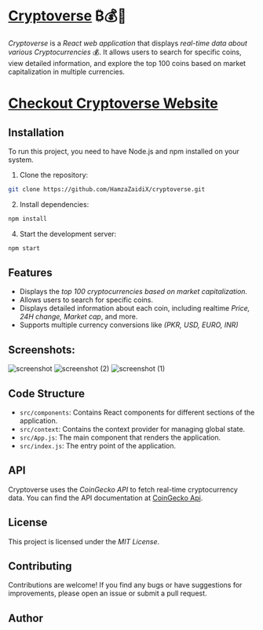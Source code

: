 # [Cryptoverse](https://cryptoverse2x.netlify.app/) ₿💰🤑

_Cryptoverse_ is a _React web application_ that displays _real-time data about various Cryptocurrencies_ 💰. It allows users to search for specific coins, view detailed information, and explore the top 100 coins based on market capitalization in multiple currencies.

# [Checkout Cryptoverse Website](https://cryptoverse2x.netlify.app/)

## Installation

To run this project, you need to have Node.js and npm installed on your system.

1. Clone the repository:

```bash
git clone https://github.com/HamzaZaidiX/cryptoverse.git
```

2. Install dependencies:

```bash
npm install
```

4. Start the development server:

```bash
npm start
```

## Features

- Displays the _top 100 cryptocurrencies based on market capitalization._
- Allows users to search for specific coins.
- Displays detailed information about each coin, including realtime _Price, 24H change, Market cap_, and more.
- Supports multiple currency conversions like _(PKR, USD, EURO, INR)_

## Screenshots:

![screenshot](https://github.com/user-attachments/assets/05b1d0ba-8c2a-4814-8e97-18c5c24143c8)
![screenshot (2)](https://github.com/user-attachments/assets/be3996e6-baa5-43c2-a40b-24227532224a)
![screenshot (1)](https://github.com/user-attachments/assets/069526ef-866c-433f-bdcb-2717055fd650)

## Code Structure

- `src/components`: Contains React components for different sections of the application.
- `src/context`: Contains the context provider for managing global state.
- `src/App.js`: The main component that renders the application.
- `src/index.js`: The entry point of the application.

## API

Cryptoverse uses the _CoinGecko API_ to fetch real-time cryptocurrency data. You can find the API documentation at [CoinGecko Api](https://www.coingecko.com/api/documentation/v3).

## License

This project is licensed under the _MIT License_.

## Contributing

Contributions are welcome! If you find any bugs or have suggestions for improvements, please open an issue or submit a pull request.

## Author
